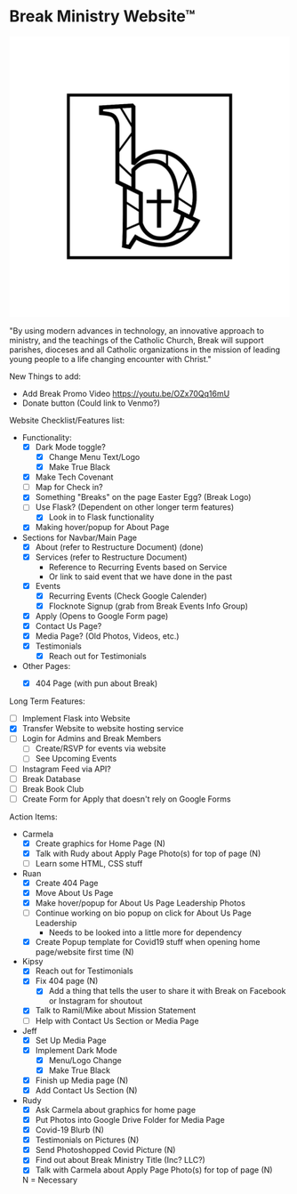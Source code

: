 # Break Ministry Website™

![Break Ministry](static/images/Logo_Icon_Frame.png)

"By using modern advances in technology, an innovative approach to ministry, and the teachings of the Catholic Church, Break will support parishes, dioceses and all Catholic organizations in the mission of leading young people to a life changing encounter with Christ."


New Things to add:
- Add Break Promo Video https://youtu.be/OZx70Qq16mU
- Donate button (Could link to Venmo?)


Website Checklist/Features list:
- Functionality:
    - [x] Dark Mode toggle?
        - [x] Change Menu Text/Logo
        - [x] Make True Black
    - [x] Make Tech Covenant
    - [ ] Map for Check in?
    - [x] Something "Breaks" on the page Easter Egg? (Break Logo)
    - [ ] Use Flask? (Dependent on other longer term features)
        - [x] Look in to Flask functionality
    - [x] Making hover/popup for About Page

- Sections for Navbar/Main Page
    - [x] About (refer to Restructure Document) (done)
    - [x] Services (refer to Restructure Document)
        - Reference to Recurring Events based on Service
        - Or link to said event that we have done in the past
    - [x] Events
        - [x] Recurring Events (Check Google Calender)
        - [x] Flocknote Signup (grab from Break Events Info Group)
    - [x] Apply (Opens to Google Form page)
    - [x] Contact Us Page?
    - [x] Media Page? (Old Photos, Videos, etc.)
    - [x] Testimonials
        - [x] Reach out for Testimonials

- Other Pages:
    - [x] 404 Page (with pun about Break)


Long Term Features:
- [ ] Implement Flask into Website 
- [x] Transfer Website to website hosting service
- [ ] Login for Admins and Break Members
    - [ ] Create/RSVP for events via website
    - [ ] See Upcoming Events
- [ ] Instagram Feed via API?
- [ ] Break Database
- [ ] Break Book Club
- [ ] Create Form for Apply that doesn't rely on Google Forms

Action Items:
- Carmela
    - [x] Create graphics for Home Page (N)
    - [x] Talk with Rudy about Apply Page Photo(s) for top of page (N)
    - [ ] Learn some HTML, CSS stuff
- Ruan
    - [x] Create 404 Page
    - [x] Move About Us Page
    - [x] Make hover/popup for About Us Page Leadership Photos
    - [ ] Continue working on bio popup on click for About Us Page Leadership
        - Needs to be looked into a little more for dependency
    - [x] Create Popup template for Covid19 stuff when opening home page/website first time (N)

- Kipsy
    - [x] Reach out for Testimonials
    - [x] Fix 404 page (N)
        - [x] Add a thing that tells the user to share it with Break on Facebook or Instagram for shoutout
    - [x] Talk to Ramil/Mike about Mission Statement
    - [ ] Help with Contact Us Section or Media Page

- Jeff
    - [x] Set Up Media Page
    - [x] Implement Dark Mode
        - [x] Menu/Logo Change
        - [x] Make True Black
    - [x] Finish up Media page (N)
    - [x] Add Contact Us Section (N)

- Rudy
    - [x] Ask Carmela about graphics for home page
    - [x] Put Photos into Google Drive Folder for Media Page
    - [x] Covid-19 Blurb (N)
    - [x] Testimonials on Pictures (N)
    - [x] Send Photoshopped Covid Picture (N)
    - [x] Find out about Break Ministry Title (Inc? LLC?)
    - [x] Talk with Carmela about Apply Page Photo(s) for top of page (N)

    N = Necessary

